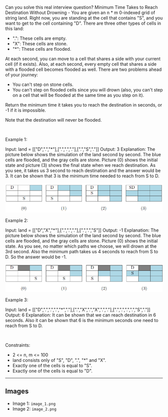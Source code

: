 Can you solve this real interview question? Minimum Time Takes to Reach Destination Without Drowning - You are given an n * m 0-indexed grid of string land. Right now, you are standing at the cell that contains "S", and you want to get to the cell containing "D". There are three other types of cells in this land:

 * ".": These cells are empty.
 * "X": These cells are stone.
 * "*": These cells are flooded.

At each second, you can move to a cell that shares a side with your current cell (if it exists). Also, at each second, every empty cell that shares a side with a flooded cell becomes flooded as well.
There are two problems ahead of your journey:

 * You can't step on stone cells.
 * You can't step on flooded cells since you will drown (also, you can't step on a cell that will be flooded at the same time as you step on it).

Return the minimum time it takes you to reach the destination in seconds, or -1 if it is impossible.

Note that the destination will never be flooded.

 

Example 1:


Input: land = [["D",".","*"],[".",".","."],[".","S","."]]
Output: 3
Explanation: The picture below shows the simulation of the land second by second. The blue cells are flooded, and the gray cells are stone.
Picture (0) shows the initial state and picture (3) shows the final state when we reach destination. As you see, it takes us 3 second to reach destination and the answer would be 3.
It can be shown that 3 is the minimum time needed to reach from S to D.


![Example 1](./image_1.png)

Example 2:


Input: land = [["D","X","*"],[".",".","."],[".",".","S"]]
Output: -1
Explanation: The picture below shows the simulation of the land second by second. The blue cells are flooded, and the gray cells are stone.
Picture (0) shows the initial state. As you see, no matter which paths we choose, we will drown at the 3rd second. Also the minimum path takes us 4 seconds to reach from S to D.
So the answer would be -1.


![Example 2](./image_2.png)

Example 3:


Input: land = [["D",".",".",".","*","."],[".","X",".","X",".","."],[".",".",".",".","S","."]]
Output: 6
Explanation: It can be shown that we can reach destination in 6 seconds. Also it can be shown that 6 is the minimum seconds one need to reach from S to D.


 

Constraints:

 * 2 <= n, m <= 100
 * land consists only of "S", "D", ".", "*" and "X".
 * Exactly one of the cells is equal to "S".
 * Exactly one of the cells is equal to "D".

---

## Images

- Image 1: `image_1.png`
- Image 2: `image_2.png`
